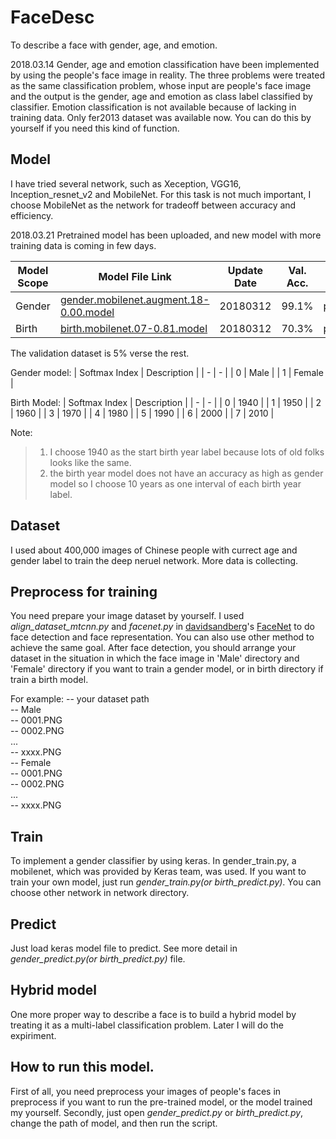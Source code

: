 # FaceDesc
To describe a face with gender, age, and emotion.

2018.03.14
Gender, age and emotion classification have been implemented by using the people's face image in reality. The three problems were treated as the same classification problem, whose input are people's face image and the output is the gender, age and emotion as class label classified by classifier. Emotion classification is not available because of lacking in training data. Only fer2013 dataset was available now. You can do this by yourself if you need this kind of function.

## Model
I have tried several network, such as Xeception, VGG16, Inception_resnet_v2 and MobileNet. For this task is not much important, I choose MobileNet as the network for tradeoff between accuracy and efficiency.

2018.03.21 Pretrained model has been uploaded, and new model with more training data is coming in few days.

| Model Scope | Model File Link | Update Date | Val. Acc. | Note |
| - | - | - | - | - |
| Gender | [gender.mobilenet.augment.18-0.00.model](https://pan.baidu.com/s/1svMqEQtSfpT2Nl3jVU0XlA) | 20180312 | 99.1% | password:doda | 
| Birth | [birth.mobilenet.07-0.81.model](https://pan.baidu.com/s/1vi92LYbC8toSrVsQCa9hwQ) | 20180312 | 70.3% | password:6w09 |

The validation dataset is 5% verse the rest.

Gender model:
| Softmax Index | Description | 
| - | - |
| 0 | Male |
| 1 | Female |

Birth Model:
| Softmax Index | Description | 
| - | - |
| 0 | 1940 |
| 1 | 1950 |
| 2 | 1960 |
| 3 | 1970 |
| 4 | 1980 |
| 5 | 1990 |
| 6 | 2000 |
| 7 | 2010 |

Note:
> 1. I choose 1940 as the start birth year label because lots of old folks looks like the same.
> 2. the birth year model does not have an accuracy as high as gender model so I choose 10 years as one interval of each birth year label.


## Dataset
I used about 400,000 images of Chinese people with currect age and gender label to train the deep neruel network. More data is collecting.

## Preprocess for training

You need prepare your image dataset by yourself. I used *align_dataset_mtcnn.py* and *facenet.py* in [davidsandberg](https://github.com/davidsandberg)'s [FaceNet](https://github.com/davidsandberg/facenet) to do face detection and face representation. You can also use other method to achieve the same goal. After face detection, you should arrange your dataset in the situation in which the face image in 'Male' directory and 'Female' directory if you want to train a gender model, or in birth directory if train a birth model.

For example:
-- your dataset path <br/>
  -- Male<br/>
    -- 0001.PNG<br/>
    -- 0002.PNG<br/>
    ...<br/>
    -- xxxx.PNG<br/>
  -- Female<br/>
    -- 0001.PNG<br/>
    -- 0002.PNG<br/>
    ...<br/>
    -- xxxx.PNG<br/>

## Train
To implement a gender classifier by using keras. In gender_train.py, a mobilenet, which was provided by Keras team, was used. If you want to train your own model, just run *gender_train.py(or birth_predict.py)*. You can choose other network in network directory.

## Predict
Just load keras model file to predict. See more detail in *gender_predict.py(or birth_predict.py)* file.

## Hybrid model
One more proper way to describe a face is to build a hybrid model by treating it as a multi-label classification problem. Later I will do the expiriment.

## How to run this model.

First of all, you need preprocess your images of people's faces in preprocess if you want to run the pre-trained model, or the model trained my yourself. Secondly, just open *gender_predict.py* or *birth_predict.py*, change the path of model, and then run the script.
